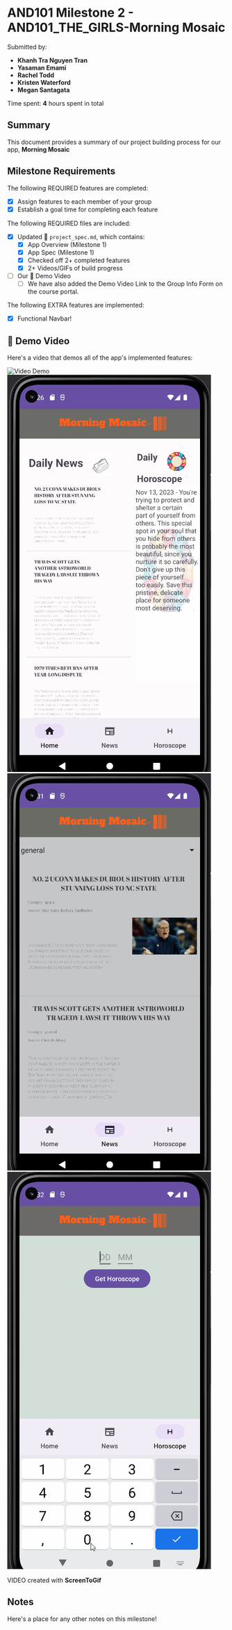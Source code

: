 # AND101 Milestone 2 - **AND101_THE_GIRLS-Morning Mosaic**

Submitted by:
- **Khanh Tra Nguyen Tran**
- **Yasaman Emami**
- **Rachel Todd**
- **Kristen Waterford**
- **Megan Santagata**

Time spent: **4** hours spent in total

## Summary

This document provides a summary of our project building process for our app, **Morning Mosaic**

## Milestone Requirements

<!-- Please be sure to change the [ ] to [x] for any features you completed.  If a feature is not checked [x], you might miss the points for that item! -->

The following REQUIRED features are completed:

- [X] Assign features to each member of your group
- [X] Establish a goal time for completing each feature

The following REQUIRED files are included:

- [X] Updated 📄 `project_spec.md`, which contains:
  - [X] App Overview (Milestone 1)
  - [X] App Spec (Milestone 1)
  - [X] Checked off 2+ completed features
  - [X] 2+ Videos/GIFs of build progress

- [ ] Our 🎥 Demo Video
  - [ ] We have also added the Demo Video Link to the Group Info Form on the course portal.

The following EXTRA features are implemented:

- [X] Functional Navbar!

## 🎥 Demo Video

Here's a video that demos all of the app's implemented features:

<img src='http://i.imgur.com/link/to/your/gif/file.gif' title='Video Demo' width='' alt='Video Demo' />
<img src='./AND101P10Screens.gif' title='Video Demo' width='' alt='Video Demo' />
<img src='./AND101P10News.gif' title='Video Demo' width='' alt='Video Demo' />
<img src='./AND101P10Horoscope.gif' title='Video Demo' width='' alt='Video Demo' />

VIDEO created with **ScreenToGif**

## Notes

Here's a place for any other notes on this milestone!
